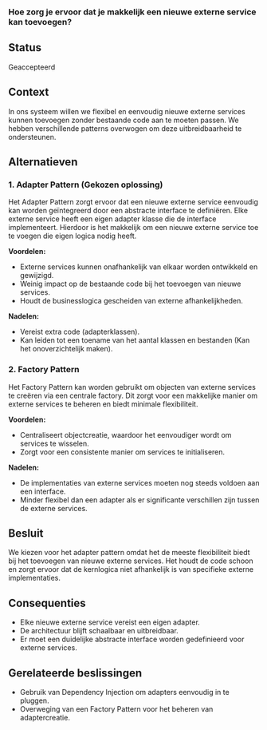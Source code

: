 ### Hoe zorg je ervoor dat je makkelijk een nieuwe externe service kan toevoegen?

## Status
Geaccepteerd

## Context
In ons systeem willen we flexibel en eenvoudig nieuwe externe services kunnen toevoegen zonder bestaande code aan te moeten passen. We hebben verschillende patterns overwogen om deze uitbreidbaarheid te ondersteunen.

## Alternatieven

### 1. Adapter Pattern (Gekozen oplossing)
Het Adapter Pattern zorgt ervoor dat een nieuwe externe service eenvoudig kan worden geïntegreerd door een abstracte interface te definiëren. Elke externe service heeft een eigen adapter klasse die de interface implementeert. Hierdoor is het makkelijk om een nieuwe externe service toe te voegen die eigen logica nodig heeft.

**Voordelen:**
- Externe services kunnen onafhankelijk van elkaar worden ontwikkeld en gewijzigd.
- Weinig impact op de bestaande code bij het toevoegen van nieuwe services.
- Houdt de businesslogica gescheiden van externe afhankelijkheden.

**Nadelen:**
- Vereist extra code (adapterklassen).
- Kan leiden tot een toename van het aantal klassen en bestanden (Kan het onoverzichtelijk maken).

### 2. Factory Pattern
Het Factory Pattern kan worden gebruikt om objecten van externe services te creëren via een centrale factory. Dit zorgt voor een makkelijke manier om externe services te beheren en biedt minimale flexibiliteit.

**Voordelen:**
- Centraliseert objectcreatie, waardoor het eenvoudiger wordt om services te wisselen.
- Zorgt voor een consistente manier om services te initialiseren.

**Nadelen:**
- De implementaties van externe services moeten nog steeds voldoen aan een interface.
- Minder flexibel dan een adapter als er significante verschillen zijn tussen de externe services.

## Besluit
We kiezen voor het adapter pattern omdat het de meeste flexibiliteit biedt bij het toevoegen van nieuwe externe services. Het houdt de code schoon en zorgt ervoor dat de kernlogica niet afhankelijk is van specifieke externe implementaties.

## Consequenties
- Elke nieuwe externe service vereist een eigen adapter.
- De architectuur blijft schaalbaar en uitbreidbaar.
- Er moet een duidelijke abstracte interface worden gedefinieerd voor externe services.

## Gerelateerde beslissingen
- Gebruik van Dependency Injection om adapters eenvoudig in te pluggen.
- Overweging van een Factory Pattern voor het beheren van adaptercreatie.
